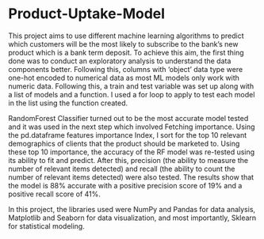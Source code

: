 # Product-Uptake-Model
This project aims to use different machine learning algorithms to predict which customers will be the most likely to subscribe to the bank’s new product which is a bank term deposit. To achieve this aim, the first thing done was to conduct an exploratory analysis to understand the data components better. Following this, columns with ‘object’ data type were one-hot encoded to numerical data as most ML models only work with numeric data. Following this, a train and test variable was set up along with a list of models and a function. I used a for loop to apply to test each model in the list using the function created. 

RandomForest Classifier turned out to be the most accurate model tested and it was used in the next step which involved Fetching importance. Using the pd.dataframe features importance Index, I sort for the top 10 relevant demographics of clients that the product should be marketed to. Using these top 10 importance, the accuracy of the RF model was re-tested using its ability to fit and predict. After this, precision (the ability to measure the number of relevant items detected) and recall (the ability to count the number of relevant items detected) were also tested. The results show that the model is 88% accurate with a positive precision score of 19% and a positive recall score of 41%.

In this project, the libraries used were NumPy and Pandas for data analysis, Matplotlib and Seaborn for data visualization, and most importantly, Sklearn for statistical modeling.
